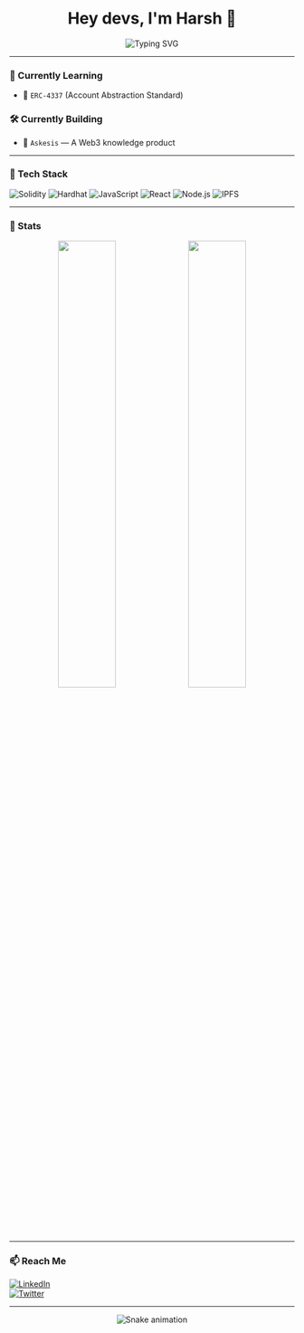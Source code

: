 <h1 align="center">Hey devs, I'm Harsh 👋</h1>

<p align="center">
  <img src="https://readme-typing-svg.demolab.com?font=Fira+Code&size=24&pause=1000&center=true&vCenter=true&width=460&lines=Learning+and+building+Web3+Products." alt="Typing SVG" />
</p>

---

### 🚀 Currently Learning
- 🔐 `ERC-4337` (Account Abstraction Standard)

### 🛠️ Currently Building
- 🧠 `Askesis` — A Web3 knowledge product

---

### 🧩 Tech Stack
![Solidity](https://img.shields.io/badge/-Solidity-363636?style=flat&logo=solidity)
![Hardhat](https://img.shields.io/badge/-Hardhat-F5F5F5?style=flat&logo=ethereum)
![JavaScript](https://img.shields.io/badge/-JavaScript-F7DF1E?style=flat&logo=javascript&logoColor=black)
![React](https://img.shields.io/badge/-React-20232A?style=flat&logo=react)
![Node.js](https://img.shields.io/badge/-Node.js-339933?style=flat&logo=node.js&logoColor=white)
![IPFS](https://img.shields.io/badge/-IPFS-65C2CB?style=flat&logo=ipfs&logoColor=white)

---

### 🧪 Stats
<p align="center">
  <img src="https://github-readme-stats.vercel.app/api?username=harshdev&show_icons=true&theme=radical" width="45%" />
  <img src="https://streak-stats.demolab.com?user=harshdev&theme=radical" width="45%" />
</p>

---

### 📫 Reach Me
[![LinkedIn](https://img.shields.io/badge/-LinkedIn-blue?style=flat&logo=linkedin)](https://linkedin.com/in/flerk3n)  
[![Twitter](https://img.shields.io/badge/-Twitter-1DA1F2?style=flat&logo=twitter&logoColor=white)](https://twitter.com/flerk3n)

---

<p align="center">
  <img src="https://raw.githubusercontent.com/flerk3n/flerk3n/output/github-contribution-grid-snake.svg" alt="Snake animation" />
</p>
